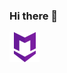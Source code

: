 ### Hi there 👋

![alt text][logo]

[logo]: https://github.com/adam-p/markdown-here/raw/master/src/common/images/icon48.png "Logo Title Text 2"
<!--
**azizmobarak/azizmobarak** is a ✨ _special_ ✨ repository because its `README.md` (this file) appears on your GitHub profile.


- 🔭 I’m currently working on ...
- 🌱 I’m currently learning ...
- 👯 I’m looking to collaborate on ...
- 🤔 I’m looking for help with ...
- 💬 Ask me about ...
- 📫 How to reach me: ...
- 😄 Pronouns: ...
- ⚡ Fun fact: ...
-->
